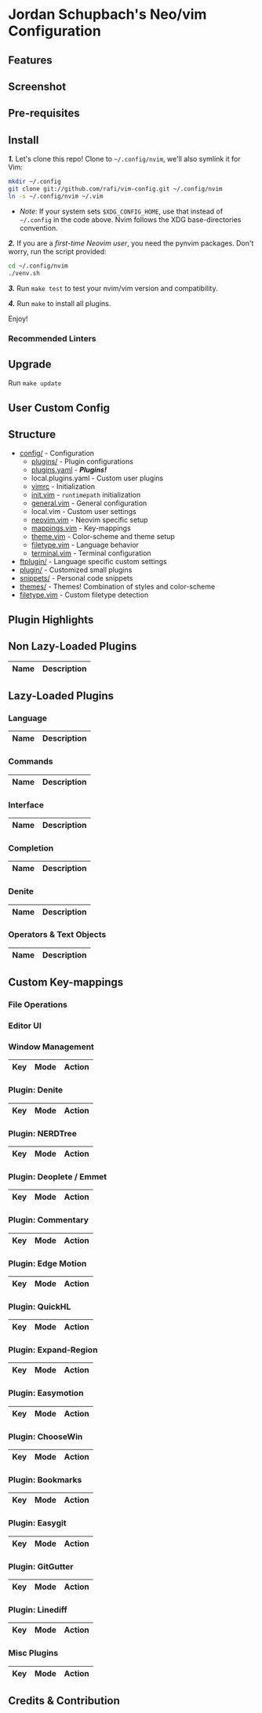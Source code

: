 # Jordan Schupbach's Neo/vim Configuration

## Features


## Screenshot

## Pre-requisites

## Install

**_1._** Let's clone this repo! Clone to `~/.config/nvim`,
we'll also symlink it for Vim:

```sh
mkdir ~/.config
git clone git://github.com/rafi/vim-config.git ~/.config/nvim
ln -s ~/.config/nvim ~/.vim
```

- _Note:_ If your system sets `$XDG_CONFIG_HOME`,
  use that instead of `~/.config` in the code above.
  Nvim follows the XDG base-directories convention.

**_2._** If you are a _first-time Neovim user_, you need the pynvim
packages. Don't worry, run the script provided:

```sh
cd ~/.config/nvim
./venv.sh
```

**_3._** Run `make test` to test your nvim/vim version and compatibility.

**_4._** Run `make` to install all plugins.

Enjoy!

### Recommended Linters


## Upgrade

Run `make update`

## User Custom Config

## Structure

- [config/](./config) - Configuration
  - [plugins/](./config/plugins) - Plugin configurations
  - [plugins.yaml](./config/plugins.yaml) - _**Plugins!**_
  - local.plugins.yaml - Custom user plugins
  - [vimrc](./config/vimrc) - Initialization
  - [init.vim](./config/init.vim) - `runtimepath` initialization
  - [general.vim](./config/general.vim) - General configuration
  - local.vim - Custom user settings
  - [neovim.vim](./config/neovim.vim) - Neovim specific setup
  - [mappings.vim](./config/mappings.vim) - Key-mappings
  - [theme.vim](./config/theme.vim) - Color-scheme and theme setup
  - [filetype.vim](./config/filetype.vim) - Language behavior
  - [terminal.vim](./config/terminal.vim) - Terminal configuration
- [ftplugin/](./ftplugin) - Language specific custom settings
- [plugin/](./plugin) - Customized small plugins
- [snippets/](./snippets) - Personal code snippets
- [themes/](./themes) - Themes! Combination of styles and color-scheme
- [filetype.vim](./filetype.vim) - Custom filetype detection

## Plugin Highlights

## Non Lazy-Loaded Plugins

Name           | Description
-------------- | ----------------------

## Lazy-Loaded Plugins

### Language

Name           | Description
-------------- | ----------------------

### Commands

Name           | Description
-------------- | ----------------------

### Interface

Name           | Description
-------------- | ----------------------

### Completion

Name           | Description
-------------- | ----------------------

### Denite

Name           | Description
-------------- | ----------------------

### Operators & Text Objects

Name           | Description
-------------- | ----------------------


## Custom Key-mappings


### File Operations

### Editor UI


### Window Management

Key   | Mode | Action
----- |:----:| ------------------

### Plugin: Denite

Key   | Mode | Action
----- |:----:| ------------------

### Plugin: NERDTree

Key   | Mode | Action
----- |:----:| ------------------

### Plugin: Deoplete / Emmet

Key   | Mode | Action
----- |:----:| ------------------

### Plugin: Commentary

Key   | Mode | Action
----- |:----:| ------------------

### Plugin: Edge Motion

Key   | Mode | Action
----- |:----:| ------------------

### Plugin: QuickHL

Key   | Mode | Action
----- |:----:| ------------------

### Plugin: Expand-Region

Key   | Mode | Action
----- |:----:| ------------------

### Plugin: Easymotion

Key   | Mode | Action
----- |:----:| ------------------

### Plugin: ChooseWin

Key   | Mode | Action
----- |:----:| ------------------

### Plugin: Bookmarks

Key   | Mode | Action
----- |:----:| ------------------

### Plugin: Easygit

Key   | Mode | Action
----- |:----:| ------------------

### Plugin: GitGutter

Key   | Mode | Action
----- |:----:| ------------------

### Plugin: Linediff

Key   | Mode | Action
----- |:----:| ------------------

### Misc Plugins

Key   | Mode | Action
----- |:----:| ------------------

## Credits & Contribution
